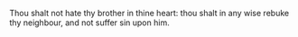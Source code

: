 Thou shalt not hate thy brother in thine heart: thou shalt in any wise rebuke thy neighbour, and not suffer sin upon him.
